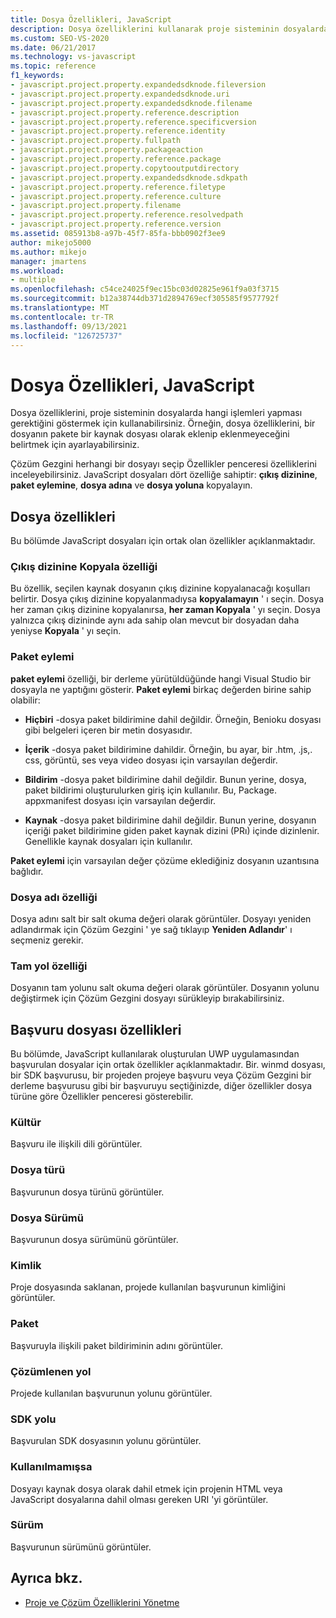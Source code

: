 ```yaml
---
title: Dosya Özellikleri, JavaScript
description: Dosya özelliklerini kullanarak proje sisteminin dosyalarda hangi işlemleri yapması gerektiğini belirtebilirsiniz.
ms.custom: SEO-VS-2020
ms.date: 06/21/2017
ms.technology: vs-javascript
ms.topic: reference
f1_keywords:
- javascript.project.property.expandedsdknode.fileversion
- javascript.project.property.expandedsdknode.uri
- javascript.project.property.expandedsdknode.filename
- javascript.project.property.reference.description
- javascript.project.property.reference.specificversion
- javascript.project.property.reference.identity
- javascript.project.property.fullpath
- javascript.project.property.packageaction
- javascript.project.property.reference.package
- javascript.project.property.copytooutputdirectory
- javascript.project.property.expandedsdknode.sdkpath
- javascript.project.property.reference.filetype
- javascript.project.property.reference.culture
- javascript.project.property.filename
- javascript.project.property.reference.resolvedpath
- javascript.project.property.reference.version
ms.assetid: 085913b8-a97b-45f7-85fa-bbb0902f3ee9
author: mikejo5000
ms.author: mikejo
manager: jmartens
ms.workload:
- multiple
ms.openlocfilehash: c54ce24025f9ec15bc03d02825e961f9a03f3715
ms.sourcegitcommit: b12a38744db371d2894769ecf305585f9577792f
ms.translationtype: MT
ms.contentlocale: tr-TR
ms.lasthandoff: 09/13/2021
ms.locfileid: "126725737"
---
```

# <a name="file-properties-javascript"></a>Dosya Özellikleri, JavaScript

Dosya özelliklerini, proje sisteminin dosyalarda hangi işlemleri yapması gerektiğini göstermek için kullanabilirsiniz. Örneğin, dosya özelliklerini, bir dosyanın pakete bir kaynak dosyası olarak eklenip eklenmeyeceğini belirtmek için ayarlayabilirsiniz.

Çözüm Gezgini herhangi bir dosyayı seçip Özellikler penceresi özelliklerini inceleyebilirsiniz. JavaScript dosyaları dört özelliğe sahiptir: **çıkış dizinine**, **paket eylemine**, **dosya adına** ve **dosya yoluna** kopyalayın.

## <a name="file-properties"></a>Dosya özellikleri
Bu bölümde JavaScript dosyaları için ortak olan özellikler açıklanmaktadır.

### <a name="copy-to-output-directory-property"></a>Çıkış dizinine Kopyala özelliği
Bu özellik, seçilen kaynak dosyanın çıkış dizinine kopyalanacağı koşulları belirtir. Dosya çıkış dizinine kopyalanmadıysa **kopyalamayın** ' ı seçin. Dosya her zaman çıkış dizinine kopyalanırsa, **her zaman Kopyala** ' yı seçin. Dosya yalnızca çıkış dizininde aynı ada sahip olan mevcut bir dosyadan daha yeniyse **Kopyala** ' yı seçin.

### <a name="package-action"></a>Paket eylemi
**paket eylemi** özelliği, bir derleme yürütüldüğünde hangi Visual Studio bir dosyayla ne yaptığını gösterir. **Paket eylemi** birkaç değerden birine sahip olabilir:

- **Hiçbiri** -dosya paket bildirimine dahil değildir. Örneğin, Benioku dosyası gibi belgeleri içeren bir metin dosyasıdır.

- **İçerik** -dosya paket bildirimine dahildir. Örneğin, bu ayar, bir .htm, .js,. css, görüntü, ses veya video dosyası için varsayılan değerdir.

- **Bildirim** -dosya paket bildirimine dahil değildir. Bunun yerine, dosya, paket bildirimi oluşturulurken giriş için kullanılır. Bu, Package. appxmanifest dosyası için varsayılan değerdir.

- **Kaynak** -dosya paket bildirimine dahil değildir. Bunun yerine, dosyanın içeriği paket bildirimine giden paket kaynak dizini (PRı) içinde dizinlenir. Genellikle kaynak dosyaları için kullanılır.

**Paket eylemi** için varsayılan değer çözüme eklediğiniz dosyanın uzantısına bağlıdır.

### <a name="file-name-property"></a>Dosya adı özelliği
Dosya adını salt bir salt okuma değeri olarak görüntüler. Dosyayı yeniden adlandırmak için Çözüm Gezgini ' ye sağ tıklayıp **Yeniden Adlandır**' ı seçmeniz gerekir.

### <a name="full-path-property"></a>Tam yol özelliği
Dosyanın tam yolunu salt okuma değeri olarak görüntüler. Dosyanın yolunu değiştirmek için Çözüm Gezgini dosyayı sürükleyip bırakabilirsiniz.

## <a name="reference-file-properties"></a>Başvuru dosyası özellikleri
Bu bölümde, JavaScript kullanılarak oluşturulan UWP uygulamasından başvurulan dosyalar için ortak özellikler açıklanmaktadır. Bir. winmd dosyası, bir SDK başvurusu, bir projeden projeye başvuru veya Çözüm Gezgini bir derleme başvurusu gibi bir başvuruyu seçtiğinizde, diğer özellikler dosya türüne göre Özellikler penceresi gösterebilir.

### <a name="culture"></a>Kültür
Başvuru ile ilişkili dili görüntüler.

### <a name="file-type"></a>Dosya türü
Başvurunun dosya türünü görüntüler.

### <a name="file-version"></a>Dosya Sürümü
Başvurunun dosya sürümünü görüntüler.

### <a name="identity"></a>Kimlik
Proje dosyasında saklanan, projede kullanılan başvurunun kimliğini görüntüler.

### <a name="package"></a>Paket
Başvuruyla ilişkili paket bildiriminin adını görüntüler.

### <a name="resolved-path"></a>Çözümlenen yol
Projede kullanılan başvurunun yolunu görüntüler.

### <a name="sdk-path"></a>SDK yolu
Başvurulan SDK dosyasının yolunu görüntüler.

### <a name="uri"></a>Kullanılmamışsa
Dosyayı kaynak dosya olarak dahil etmek için projenin HTML veya JavaScript dosyalarına dahil olması gereken URI 'yi görüntüler.

### <a name="version"></a>Sürüm
Başvurunun sürümünü görüntüler.

## <a name="see-also"></a>Ayrıca bkz.

- [Proje ve Çözüm Özelliklerini Yönetme](../../ide/managing-project-and-solution-properties.md)